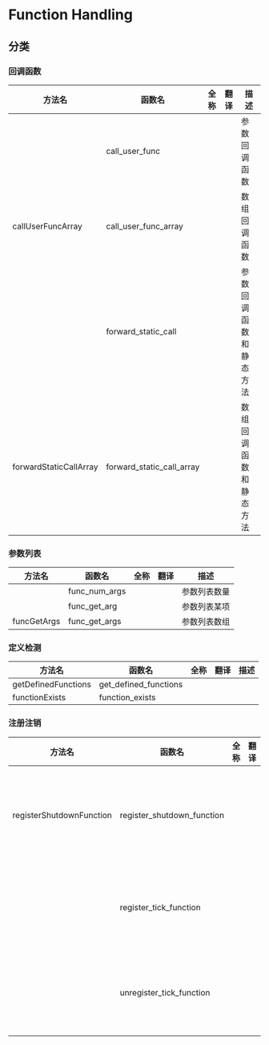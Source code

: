 # Function Handling



## 分类

### 回调函数

| 方法名                 | 函数名                    | 全称 | 翻译 | 描述                   |
| ---------------------- | ------------------------- | ---- | ---- | ---------------------- |
|                        | call_user_func            |      |      | 参数回调函数           |
| callUserFuncArray      | call_user_func_array      |      |      | 数组回调函数           |
|                        | forward_static_call       |      |      | 参数回调函数和静态方法 |
| forwardStaticCallArray | forward_static_call_array |      |      | 数组回调函数和静态方法 |



### 参数列表

| 方法名      | 函数名        | 全称 | 翻译 | 描述         |
| ----------- | ------------- | ---- | ---- | ------------ |
|             | func_num_args |      |      | 参数列表数量 |
|             | func_get_arg  |      |      | 参数列表某项 |
| funcGetArgs | func_get_args |      |      | 参数列表数组 |



### 定义检测

| 方法名              | 函数名                | 全称 | 翻译 | 描述 |
| ------------------- | --------------------- | ---- | ---- | ---- |
| getDefinedFunctions | get_defined_functions |      |      |      |
| functionExists      | function_exists       |      |      |      |



### 注册注销

| 方法名                   | 函数名                     | 全称 | 翻译 | 描述               |
| ------------------------ | -------------------------- | ---- | ---- | ------------------ |
| registerShutdownFunction | register_shutdown_function |      |      | 注册中止执行函数   |
|                          | register_tick_function     |      |      | 注册 tick 执行参数 |
|                          | unregister_tick_function   |      |      | 注销 tick 执行函数 |


